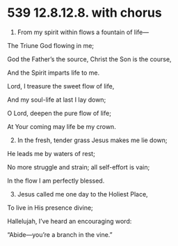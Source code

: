 # 539 12.8.12.8. with chorus

1.  From my spirit within flows a fountain of life—

The Triune God flowing in me;

God the Father’s the source, Christ the Son is the course,

And the Spirit imparts life to me.

Lord, I treasure the sweet flow of life,

And my soul-life at last I lay down;

O Lord, deepen the pure flow of life;

At Your coming may life be my crown.

2.  In the fresh, tender grass Jesus makes me lie down;

He leads me by waters of rest;

No more struggle and strain; all self-effort is vain;

In the flow I am perfectly blessed.

3.  Jesus called me one day to the Holiest Place,

To live in His presence divine;

Hallelujah, I’ve heard an encouraging word:

“Abide—you’re a branch in the vine.”

